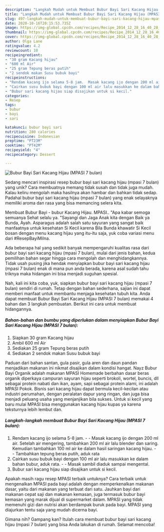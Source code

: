 ```yaml
---
description: "Langkah Mudah untuk Membuat Bubur Bayi Sari Kacang Hijau (MPASI 7 bulan) yang Menggugah Selera"
title: "Langkah Mudah untuk Membuat Bubur Bayi Sari Kacang Hijau (MPASI 7 bulan) yang Menggugah Selera"
slug: 497-langkah-mudah-untuk-membuat-bubur-bayi-sari-kacang-hijau-mpasi-7-bulan-yang-menggugah-selera
date: 2020-10-16T20:15:53.735Z
image: https://img-global.cpcdn.com/recipes/Recipe_2014_12_28_16_40_28_947_a352bb6388a718fc5a0a/751x532cq70/bubur-bayi-sari-kacang-hijau-mpasi-7-bulan-foto-resep-utama.jpg
thumbnail: https://img-global.cpcdn.com/recipes/Recipe_2014_12_28_16_40_28_947_a352bb6388a718fc5a0a/751x532cq70/bubur-bayi-sari-kacang-hijau-mpasi-7-bulan-foto-resep-utama.jpg
cover: https://img-global.cpcdn.com/recipes/Recipe_2014_12_28_16_40_28_947_a352bb6388a718fc5a0a/751x532cq70/bubur-bayi-sari-kacang-hijau-mpasi-7-bulan-foto-resep-utama.jpg
author: Olga Lane
ratingvalue: 4.2
reviewcount: 10
recipeingredient:
- "30 gram Kacang hijau"
- "600 ml Air"
- "25 gram Tepung beras putih"
- "2 sendok makan Susu bubuk bayi"
recipeinstructions:
- "Rendam kacang ijo selama 5-8 jam.  Masak kacang ijo dengan 200 ml air. Setelah air mengering, tambahkan 200 ml air lalu blender dan saring. Kemudian tambahkan 100 ml air ke dalam hasil saringan kacang hijau.  Tambahkan tepung beras putih, aduk rata"
- "Cairkan susu bubuk bayi dengan 100 ml air lalu masukkan ke dalam bahan bubur, aduk rata.  Masak sambil diaduk sampai mengental."
- "Bubur sari kacang hijau siap disajikan untuk si kecil."
categories:
- Resep
tags:
- bubur
- bayi
- sari

katakunci: bubur bayi sari 
nutrition: 280 calories
recipecuisine: Indonesian
preptime: "PT23M"
cooktime: "PT42M"
recipeyield: "4"
recipecategory: Dessert

---
```



![Bubur Bayi Sari Kacang Hijau (MPASI 7 bulan)](https://img-global.cpcdn.com/recipes/Recipe_2014_12_28_16_40_28_947_a352bb6388a718fc5a0a/751x532cq70/bubur-bayi-sari-kacang-hijau-mpasi-7-bulan-foto-resep-utama.jpg)

Sedang mencari inspirasi resep bubur bayi sari kacang hijau (mpasi 7 bulan) yang unik? Cara membuatnya memang tidak susah dan tidak juga mudah. Kalau keliru mengolah maka hasilnya akan hambar dan bahkan tidak sedap. Padahal bubur bayi sari kacang hijau (mpasi 7 bulan) yang enak selayaknya memiliki aroma dan rasa yang bisa memancing selera kita.

Membuat Bubur Bayi - bubur Kacang Hijau. MPASI.. &#34;Apa kabar semoga semuanya Sehat selalu ya. &#34;Sayangi dan Jaga Anak kita dengan Baik ya Bunda, Ayah. Asparagus adalah salah satu sayuran yang sangat baik manfaatnya untuk kesehatan Si Kecil karena Bila Bunda khawatir Si Kecil bosan dengan menu kacang hijau yang itu-itu saja, yuk coba variasi menu dari #ResepBayiMilna.

Ada beberapa hal yang sedikit banyak mempengaruhi kualitas rasa dari bubur bayi sari kacang hijau (mpasi 7 bulan), mulai dari jenis bahan, kedua pemilihan bahan segar hingga cara mengolah dan menghidangkannya. Tidak usah pusing jika hendak menyiapkan bubur bayi sari kacang hijau (mpasi 7 bulan) enak di mana pun anda berada, karena asal sudah tahu triknya maka hidangan ini bisa menjadi suguhan spesial.


Nah, kali ini kita coba, yuk, siapkan bubur bayi sari kacang hijau (mpasi 7 bulan) sendiri di rumah. Tetap dengan bahan sederhana, sajian ini dapat memberi manfaat untuk membantu menjaga kesehatan tubuh kita. Anda dapat membuat Bubur Bayi Sari Kacang Hijau (MPASI 7 bulan) memakai 4 bahan dan 3 langkah pembuatan. Berikut ini cara untuk membuat hidangannya.

<!--inarticleads1-->

##### Bahan-bahan dan bumbu yang diperlukan dalam menyiapkan Bubur Bayi Sari Kacang Hijau (MPASI 7 bulan):

1. Siapkan 30 gram Kacang hijau
1. Ambil 600 ml Air
1. Sediakan 25 gram Tepung beras putih
1. Sediakan 2 sendok makan Susu bubuk bayi


Paduan dari bahan santan, gula pasir, gula aren dan daun pandan menjadikan makanan ini nikmat disajikan dalam kondisi hangat. Nayz Bubur Bayi Organik adalah makanan MPASI Homemade berbahan dasar beras organik diperkaya campuran sayuran hijau seperti brokoli, wortel, buncis, dll sebagai protein nabati dan ikan, ayam, sapi sebagai protein alami, ini adalah MPASI Pokok. Bisnis sari kacang hijau dapat bermula kecil-kecilan atau industri perumahan, dengan peralatan dapur yang ringan, dan juga bisa menjadi peluang usaha yang menjanjikan bila sukses. Untuk si kecil yang baru mulai MPASI bisa menggunakan kacang hijau kupas ya karena teksturnya lebih lembut dan. 

<!--inarticleads2-->

##### Langkah-langkah membuat Bubur Bayi Sari Kacang Hijau (MPASI 7 bulan):

1. Rendam kacang ijo selama 5-8 jam. -  - Masak kacang ijo dengan 200 ml air. Setelah air mengering, tambahkan 200 ml air lalu blender dan saring. Kemudian tambahkan 100 ml air ke dalam hasil saringan kacang hijau. -  - Tambahkan tepung beras putih, aduk rata
1. Cairkan susu bubuk bayi dengan 100 ml air lalu masukkan ke dalam bahan bubur, aduk rata. -  - Masak sambil diaduk sampai mengental.
1. Bubur sari kacang hijau siap disajikan untuk si kecil.


Apakah masih ragu resep MPASI terbaik untuknya? Cara terbaik untuk mengenalkan MPASI pada bayi adalah dengan memperkenalkan makanan dasar, yaitu dari makanan yang terbuat dari satu. Jauhkan bayi dari makanan cepat saji dan makanan kemasan, juga termasuk bubur bayi kemasan yang marak dijual di supermarket dalam. MPASI yang tidak memenuhi gizi dan nutrisi akan berdampak buruk pada bayi. MPASI yang diajurkan tentu saja yang mudah dicerna bayi. 

Gimana nih? Gampang kan? Itulah cara membuat bubur bayi sari kacang hijau (mpasi 7 bulan) yang bisa Anda lakukan di rumah. Selamat mencoba!
